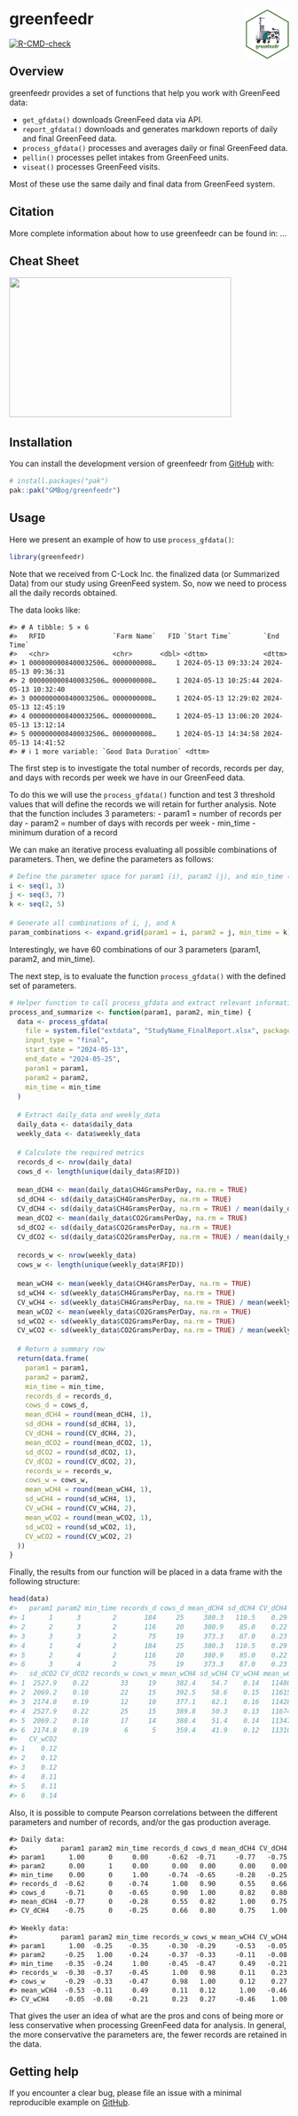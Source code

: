 
<!-- README.md is generated from README.Rmd. Please edit that file -->

# greenfeedr <img src="man/figures/GFSticker.png" align="right" width="15.2%"/>

<!-- badges: start -->

[![R-CMD-check](https://github.com/GMBog/greenfeedr/actions/workflows/R-CMD-check.yaml/badge.svg)](https://github.com/GMBog/greenfeedr/actions/workflows/R-CMD-check.yaml)
<!-- badges: end -->

## Overview

greenfeedr provides a set of functions that help you work with GreenFeed
data:

- `get_gfdata()` downloads GreenFeed data via API.
- `report_gfdata()` downloads and generates markdown reports of daily
  and final GreenFeed data.
- `process_gfdata()` processes and averages daily or final GreenFeed
  data.
- `pellin()` processes pellet intakes from GreenFeed units.
- `viseat()` processes GreenFeed visits.

Most of these use the same daily and final data from GreenFeed system.

## Citation

More complete information about how to use greenfeedr can be found in: …

## Cheat Sheet

<a href="https://github.com/GMBog/greenfeedr/man/figures/Cheatsheet.pdf"><img src="https://raw.githubusercontent.com/GMBog/greenfeedr/man/figures/cheatsheet_thumbnail.png" width="400" height="252"/></a>

## Installation

You can install the development version of greenfeedr from
[GitHub](https://github.com/GMBog/greenfeedr) with:

``` r
# install.packages("pak")
pak::pak("GMBog/greenfeedr")
```

## Usage

Here we present an example of how to use `process_gfdata()`:

``` r
library(greenfeedr)
```

Note that we received from C-Lock Inc. the finalized data (or Summarized
Data) from our study using GreenFeed system. So, now we need to process
all the daily records obtained.

The data looks like:

    #> # A tibble: 5 × 6
    #>   RFID                 `Farm Name`   FID `Start Time`        `End Time`         
    #>   <chr>                <chr>       <dbl> <dttm>              <dttm>             
    #> 1 0000000008400032506… 0000000008…     1 2024-05-13 09:33:24 2024-05-13 09:36:31
    #> 2 0000000008400032506… 0000000008…     1 2024-05-13 10:25:44 2024-05-13 10:32:40
    #> 3 0000000008400032506… 0000000008…     1 2024-05-13 12:29:02 2024-05-13 12:45:19
    #> 4 0000000008400032506… 0000000008…     1 2024-05-13 13:06:20 2024-05-13 13:12:14
    #> 5 0000000008400032506… 0000000008…     1 2024-05-13 14:34:58 2024-05-13 14:41:52
    #> # ℹ 1 more variable: `Good Data Duration` <dttm>

The first step is to investigate the total number of records, records
per day, and days with records per week we have in our GreenFeed data.

To do this we will use the `process_gfdata()` function and test 3
threshold values that will define the records we will retain for further
analysis. Note that the function includes 3 parameters: - param1 =
number of records per day - param2 = number of days with records per
week - min_time - minimum duration of a record

We can make an iterative process evaluating all possible combinations of
parameters. Then, we define the parameters as follows:

``` r
# Define the parameter space for param1 (i), param2 (j), and min_time (k):
i <- seq(1, 3)
j <- seq(3, 7)
k <- seq(2, 5)

# Generate all combinations of i, j, and k
param_combinations <- expand.grid(param1 = i, param2 = j, min_time = k)
```

Interestingly, we have 60 combinations of our 3 parameters (param1,
param2, and min_time).

The next step, is to evaluate the function `process_gfdata()` with the
defined set of parameters.

``` r
# Helper function to call process_gfdata and extract relevant information
process_and_summarize <- function(param1, param2, min_time) {
  data <- process_gfdata(
    file = system.file("extdata", "StudyName_FinalReport.xlsx", package = "greenfeedr"),
    input_type = "final",
    start_date = "2024-05-13",
    end_date = "2024-05-25",
    param1 = param1,
    param2 = param2,
    min_time = min_time
  )

  # Extract daily_data and weekly_data
  daily_data <- data$daily_data
  weekly_data <- data$weekly_data

  # Calculate the required metrics
  records_d <- nrow(daily_data)
  cows_d <- length(unique(daily_data$RFID))

  mean_dCH4 <- mean(daily_data$CH4GramsPerDay, na.rm = TRUE)
  sd_dCH4 <- sd(daily_data$CH4GramsPerDay, na.rm = TRUE)
  CV_dCH4 <- sd(daily_data$CH4GramsPerDay, na.rm = TRUE) / mean(daily_data$CH4GramsPerDay, na.rm = TRUE)
  mean_dCO2 <- mean(daily_data$CO2GramsPerDay, na.rm = TRUE)
  sd_dCO2 <- sd(daily_data$CO2GramsPerDay, na.rm = TRUE)
  CV_dCO2 <- sd(daily_data$CO2GramsPerDay, na.rm = TRUE) / mean(daily_data$CO2GramsPerDay, na.rm = TRUE)

  records_w <- nrow(weekly_data)
  cows_w <- length(unique(weekly_data$RFID))

  mean_wCH4 <- mean(weekly_data$CH4GramsPerDay, na.rm = TRUE)
  sd_wCH4 <- sd(weekly_data$CH4GramsPerDay, na.rm = TRUE)
  CV_wCH4 <- sd(weekly_data$CH4GramsPerDay, na.rm = TRUE) / mean(weekly_data$CH4GramsPerDay, na.rm = TRUE)
  mean_wCO2 <- mean(weekly_data$CO2GramsPerDay, na.rm = TRUE)
  sd_wCO2 <- sd(weekly_data$CO2GramsPerDay, na.rm = TRUE)
  CV_wCO2 <- sd(weekly_data$CO2GramsPerDay, na.rm = TRUE) / mean(weekly_data$CO2GramsPerDay, na.rm = TRUE)

  # Return a summary row
  return(data.frame(
    param1 = param1,
    param2 = param2,
    min_time = min_time,
    records_d = records_d,
    cows_d = cows_d,
    mean_dCH4 = round(mean_dCH4, 1),
    sd_dCH4 = round(sd_dCH4, 1),
    CV_dCH4 = round(CV_dCH4, 2),
    mean_dCO2 = round(mean_dCO2, 1),
    sd_dCO2 = round(sd_dCO2, 1),
    CV_dCO2 = round(CV_dCO2, 2),
    records_w = records_w,
    cows_w = cows_w,
    mean_wCH4 = round(mean_wCH4, 1),
    sd_wCH4 = round(sd_wCH4, 1),
    CV_wCH4 = round(CV_wCH4, 2),
    mean_wCO2 = round(mean_wCO2, 1),
    sd_wCO2 = round(sd_wCO2, 1),
    CV_wCO2 = round(CV_wCO2, 2)
  ))
}
```

Finally, the results from our function will be placed in a data frame
with the following structure:

``` r
head(data)
#>   param1 param2 min_time records_d cows_d mean_dCH4 sd_dCH4 CV_dCH4 mean_dCO2
#> 1      1      3        2       184     25     380.3   110.5    0.29   11426.1
#> 2      2      3        2       116     20     380.9    85.0    0.22   11445.8
#> 3      3      3        2        75     19     373.3    87.0    0.23   11386.8
#> 4      1      4        2       184     25     380.3   110.5    0.29   11426.1
#> 5      2      4        2       116     20     380.9    85.0    0.22   11445.8
#> 6      3      4        2        75     19     373.3    87.0    0.23   11386.8
#>   sd_dCO2 CV_dCO2 records_w cows_w mean_wCH4 sd_wCH4 CV_wCH4 mean_wCO2 sd_wCO2
#> 1  2527.9    0.22        33     19     382.4    54.7    0.14   11480.2  1422.1
#> 2  2069.2    0.18        22     15     392.5    58.6    0.15   11615.0  1415.7
#> 3  2174.8    0.19        12     10     377.1    62.1    0.16   11428.8  1392.8
#> 4  2527.9    0.22        25     15     389.8    50.3    0.13   11674.6  1259.1
#> 5  2069.2    0.18        17     14     380.4    51.4    0.14   11347.5  1250.7
#> 6  2174.8    0.19         6      5     359.4    41.9    0.12   11310.2  1595.7
#>   CV_wCO2
#> 1    0.12
#> 2    0.12
#> 3    0.12
#> 4    0.11
#> 5    0.11
#> 6    0.14
```

Also, it is possible to compute Pearson correlations between the
different parameters and number of records, and/or the gas production
average.

    #> Daily data:
    #>           param1 param2 min_time records_d cows_d mean_dCH4 CV_dCH4
    #> param1      1.00      0     0.00     -0.62  -0.71     -0.77   -0.75
    #> param2      0.00      1     0.00      0.00   0.00      0.00    0.00
    #> min_time    0.00      0     1.00     -0.74  -0.65     -0.28   -0.25
    #> records_d  -0.62      0    -0.74      1.00   0.90      0.55    0.66
    #> cows_d     -0.71      0    -0.65      0.90   1.00      0.82    0.80
    #> mean_dCH4  -0.77      0    -0.28      0.55   0.82      1.00    0.75
    #> CV_dCH4    -0.75      0    -0.25      0.66   0.80      0.75    1.00

    #> Weekly data:
    #>           param1 param2 min_time records_w cows_w mean_wCH4 CV_wCH4
    #> param1      1.00  -0.25    -0.35     -0.30  -0.29     -0.53   -0.05
    #> param2     -0.25   1.00    -0.24     -0.37  -0.33     -0.11   -0.08
    #> min_time   -0.35  -0.24     1.00     -0.45  -0.47      0.49   -0.21
    #> records_w  -0.30  -0.37    -0.45      1.00   0.98      0.11    0.23
    #> cows_w     -0.29  -0.33    -0.47      0.98   1.00      0.12    0.27
    #> mean_wCH4  -0.53  -0.11     0.49      0.11   0.12      1.00   -0.46
    #> CV_wCH4    -0.05  -0.08    -0.21      0.23   0.27     -0.46    1.00

That gives the user an idea of what are the pros and cons of being more
or less conservative when processing GreenFeed data for analysis. In
general, the more conservative the parameters are, the fewer records are
retained in the data.

## Getting help

If you encounter a clear bug, please file an issue with a minimal
reproducible example on [GitHub](https://github.com/GMBog/greenfeedr).
